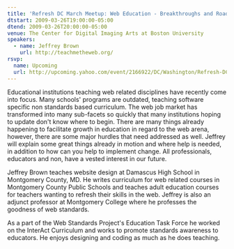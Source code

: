 ```yaml
---
title: 'Refresh DC March Meetup: Web Education - Breakthroughs and Roadblocks'
dtstart: 2009-03-26T19:00:00-05:00
dtend: 2009-03-26T20:00:00-05:00
venue: The Center for Digital Imaging Arts at Boston University
speakers:
  - name: Jeffrey Brown
    url: http://teachmetheweb.org/
rsvp:
  name: Upcoming
  url: http://upcoming.yahoo.com/event/2166922/DC/Washington/Refresh-DC-March-Meetup-Web-Education-Breakthroughs-and-Roadblocks/The-Center-for-Digital-Imaging-Arts-at-Boston-University/
---
```


Educational institutions teaching web related disciplines have recently come into focus. Many schools' programs are outdated, teaching software specific non standards based curriculum. The web job market has transformed into many sub-facets so quickly that many institutions hoping to update don't know where to begin. There are many things already happening to facilitate growth in education in regard to the web arena, however, there are some major hurdles that need addressed as well. Jeffrey will explain some great things already in motion and where help is needed, in addition to how can you help to implement change. All professionals, educators and non, have a vested interest in our future.

Jeffrey Brown teaches website design at Damascus High School in Montgomery County, MD. He writes curriculum for web related courses in Montgomery County Public Schools and teaches adult education courses for teachers wanting to refresh their skills in the web. Jeffrey is also an adjunct professor at Montgomery College where he professes the goodness of web standards.

As a part of the Web Standards Project's Education Task Force he worked on the InterAct Curriculum and works to promote standards awareness to educators. He enjoys designing and coding as much as he does teaching.